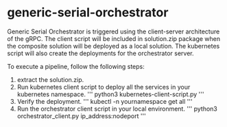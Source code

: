 # generic-serial-orchestrator

Generic Serial Orchestrator is triggered using the client-server architecture of the gRPC.
The client script will be included in solution.zip package when the composite solution will be deployed as a local solution.
The kubernetes script will also create the deployments for the orchestrator server.

To execute a pipeline, follow the following steps:
1) extract the solution.zip.
2) Run kubernetes client script to deploy all the services in your kubernetes namespace. 
   '''
     python3 kubernetes-client-script.py
   '''
3) Verify the deployment.
   '''
      kubectl -n yournamespace get all
   '''   
4) Run the orchestrator client script in your local environment.
   '''
      python3 orchestrator_client.py ip_address:nodeport
   '''   
